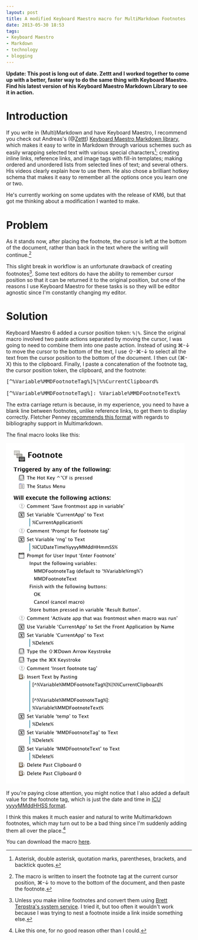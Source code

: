```yaml
---
layout: post
title: A modified Keyboard Maestro macro for MultiMarkdown Footnotes  
date: 2013-05-30 18:53  
tags:
- Keyboard Maestro
- Markdown
- technology
- blogging
---
```


**Update: This post is long out of date. Zettt and I worked together to come up with a better, faster way to do the same thing with Keyboard Maestro. Find his latest version of his Keyboard Maestro Markdown Library to see it in action.**

# Introduction #

If you write in (Multi)Markdown and have Keyboard Maestro, I recommend you check out Andreas's (@[Zettt](https://twitter.com/Zettt)) [Keyboard Maestro Markdown library](http://www.macosxscreencasts.com/general/keyboard-maestro-markdown-library/), which makes it easy to write in Markdown through various schemes such as easily wrapping selected text with various special characters[^20130530190615]; creating inline links, reference links, and image tags with fill-in templates; making ordered and unordered lists from selected lines of text; and several others. His videos clearly explain how to use them. He also chose a brilliant hotkey schema that makes it easy to remember all the options once you learn one or two.

He's currently working on some updates with the release of KM6, but that got me thinking about a modification I wanted to make.

# Problem #

As it stands now, after placing the footnote, the cursor is left at the bottom of the document, rather than back in the text where the writing will continue.[^20130530193065]

This slight break in workflow is an unfortunate drawback of creating footnotes[^20130530191980]. Some text editors do have the ability to remember cursor position so that it can be returned it to the original position, but one of the reasons I use Keyboard Maestro for these tasks is so they will be editor agnostic since I'm constantly changing my editor.

# Solution #

Keyboard Maestro 6 added a cursor position token: `%|%`. Since the original macro involved two paste actions separated by moving the cursor, I was going to need to combine them into one paste action. Instead of using ⌘-↓ to move the cursor to the bottom of the text, I use ⇧-⌘-↓ to select all the text from the cursor position to the bottom of the document. I then cut (⌘-X) this to the clipboard. Finally, I paste a concatenation of the footnote tag, the cursor position token, the clipboard, and the footnote:

<pre>[^%Variable%MMDFootnoteTag%]%|%%CurrentClipboard%

[^%Variable%MMDFootnoteTag%]: %Variable%MMDFootnoteText%</pre>

The extra carriage return is because, in my experience, you need to have a blank line between footnotes, unlike reference links, to get them to display correctly. Fletcher Penney [recommends this format](https://github.com/fletcher/MultiMarkdown/wiki/MultiMarkdown-Syntax-Guide) with regards to bibliography support in Multimarkdown.

The final macro looks like this:

[![](/images/modified_KM_macro_footnote.jpg)](/images/modified_KM_macro_footnote.jpg) 

If you're paying close attention, you might notice that I also added a default value for the footnote tag, which is just the date and time in [ICU yyyyMMddHHSS format](http://userguide.icu-project.org/formatparse/datetime).

I think this makes it much easier and natural to write Multimarkdown footnotes, which may turn out to be a bad thing since I'm suddenly adding them all over the place.[^20130530201400]

You can download the macro [here](/images/Multimarkdown_Footnote.kmmacros).

[^20130530190615]: Asterisk, double asterisk, quotation marks, parentheses, brackets, and backtick quotes.

[^20130530191980]: Unless you make inline footnotes and convert them using [Brett Terpstra's system service](http://brettterpstra.com/2012/01/24/a-service-for-writing-multimarkdown-footnotes-inline/). I tried it, but too often it wouldn't work because I was trying to nest a footnote inside a link inside something else. 

[^20130530193065]: The macro is written to insert the footnote tag at the current cursor position, ⌘-↓ to move to the bottom of the document, and then paste the footnote.

[^20130530201400]: Like this one, for no good reason other than I could.